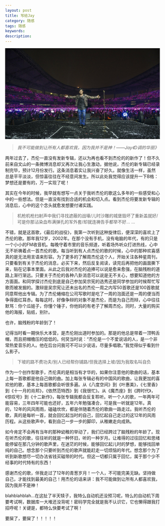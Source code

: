 ```yaml
---
layout: post
title: 写给Jay
category: 随感
tags: 随感
keywords: 
description: 
---
```



![1](/public/img/jay.jpg)

> *我不可能做到让所有人都喜欢我，因为我并不是神！——Jay《D调的华丽》*

两年过去了，杰伦一直没有发新专辑，还以为再也看不到杰伦的的新作了！但不久前来自文山的一条微博消息却又再次让我心生激动，据他说，杰伦的新专辑已经录制完毕，预计12月份发行。这条消息着实让我兴奋了好久。就像生活一样，虽然总是平平淡淡，但惊喜往往在不经意间发生。所以此处我觉得应该提升一下B格：梦想还是要有的，万一实现了呢！

其实在今年的时候，我早就有想写一点关于我听杰伦的歌这么多年的一些感受和心中的一些想法。但是一直没有找到合适的机会和切入点。看到杰伦将要发新专辑的消息后，心中的这个念头就愈发想要付诸实践。

> 机枪机枪扫射声中我们寻找遮蔽的战壕/儿时沙雕的城堡毁坏了重新盖就好/可是你那沾染血布满弹孔的军外套/却就连祷告手都举不好... ...

不错，就是这首歌，《最后的战役》，我第一次听到这种旋律后，便深深的喜欢上了杰伦的歌。那年我12岁，2002年。在那个没有手机，没有电脑的年代，有的只是一个小小的FM收音机。每晚守着市里的音乐频道，听着场外听众打进热线，心中无不祈祷着点一首杰伦的歌。每当听到有人点杰伦的歌的时候，心中的那种欢喜感真的是无法用言语来形容。为了更多的了解周杰伦这个人，开始关注各种星周刊，只要看到有关于杰伦的消息，必买下来，然后反复阅读，读完后再把他的画面撕下来，贴在记事本里面。从此之后我对杰伦的追捧可以说是愈来愈强，在脑残粉的道路上渐行渐远。只要关于杰伦的各种八卦消息可以说是无不关心，想要知道他的方方面面。和同学探讨杰伦到底是自己参加吴宗宪的选秀还是同学参加的时候帮忙写歌而被发掘的。激辩是吴宗宪让还未出名的杰伦一周之内写50首歌还是100首歌就同意帮他出专辑。为了杰伦蜷缩在公司写歌时是吃了一周的泡面还是一周的便当而争得面红耳赤。每每这时，好像争辩的对象不是杰伦，而是为自己而辩，心中往往默骂：你个瓜娃子，你懂个锤子，你他妈的有老子了解周杰伦。同时，大量的购买他的海报，贴纸，别针。

也许，脑残粉的年龄到了！

记得当时看一期快乐大本营，是杰伦刚出道时参加的。那是的他总是带着一顶鸭舌帽，而且把帽檐压的低低的。何炅当时说：“杰伦是一个不爱说话的人，是一个非常热爱音乐的人。他在后台问我可不可以少说话，尽量多唱歌。”我觉得似乎看到什么影子。

> 下坡的路不费功夫/别人已经帮你铺路/但我选择上坡/因为我取名叫自负

作为一个创作型歌手，杰伦真的是相当有才华的，如果你注意他的歌曲的话，基本上每一首歌都是他自己做的曲。加上每张专辑必有的中国风的歌曲，让我更加的喜欢他的歌，基本上每首歌都会听很多遍。从《八度空间》到《叶惠美》，《七里香》到《十一月的肖邦》，《依然范特西》到《我很忙》。从《魔杰座》到《跨时代》，《惊叹号》到《十二新作》，每张专辑我都会反复聆听。听一个人的歌，一年两年可能容易，三年四年可能也还好，五年六年勉强凑合，可是我一听就是12年。真的，12年的风风雨雨，磕磕坎坎，都是伴随着杰伦的歌曲一路走过。我听杰伦的歌，真的是每听一首，就会回忆起当时的自己，回忆起自己走过的这12年的风雨历程。从这些歌声中，看到自己一步一步的脚印，从稚嫩走向成熟。

如今肯定不会再有当年的那种幼稚的举动了，我们已经跨过了脑残粉的年龄了。现在听杰伦的歌，往往听的就是一种怀旧，听的一种岁月。让难得的过往回忆和思绪能停留在那几分钟的歌声里，在迷茫的时候，能够回忆起儿时的梦想，能够找回单纯的自己。想念那个只要听到杰伦的歌声就能赶走一切烦恼的年代。想念那个为了听到新歌想尽一切办法省钱买磁带的时代。但这一切都只属于回忆，属于那个少不经事的时代特有的东西！

感谢杰伦的歌，伴我走过了12年的青葱岁月！一个人，不可能完美无缺。坚持做自己，才能找到最美的自己！用杰伦的话来讲：我不可能做到让所有人都喜欢我，因为我并不是神！

blahblahblah...在这扯了半天犊子，我特么自动机还没预习呢，特么的自动机下周要考试啊，数据库一大堆还没背呢！密码学完全就是我不认识它，它也懒得跟我打招呼呢！关键是，都特么快要考试了啊！

要屎了，要屎了！！！！！


